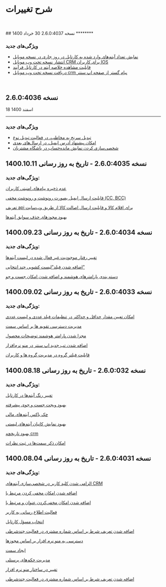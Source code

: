 # شرح تغییرات
<br>
<br>
## نسخه 2.6.0:4037 
30 خرداد 1400
********

### ویژگی‌های جدید
- [نمایش تعداد آیتم‌های وارد شده به کارتابل در روز جاری در نسخه موبایل](https://github.com/1stco/PayamGostarDocs/blob/master/releasenote/2.6.0/MobileApp.md)
- [انتشار نسخه تحت وب موبایل CRM برای کاربران IOS](ghttps://github.com/1stco/PayamGostarDocs/blob/master/releasenote/2.6.0/MobileApp.md)
- [قابلیت مشاهده خلاصه آیتم در کارتابل فرآیند](https://github.com/1stco/PayamGostarDocs/blob/master/releasenote/2.6.0/usercartable.md)
- [دریافت نسخه تحت وب موبایل crm پیام گستر از صفحه اپ سنتر](https://github.com/1stco/PayamGostarDocs/blob/master/releasenote/2.6.0/MobileApp.md)
<br>

## نسخه 2.6.0:4036
18 اسفند 1400
*****
### ویژگی‌های جدید
- [تبدیل سرنخ به مخاطب، در فعالیت تبدیل نوع](https://github.com/1stco/PayamGostarDocs/blob/master/releasenote/2.6.0/BPM.md)
- [امکان پیشنهاد آدرس ایمیل، در ارسال‌های بعدی](https://github.com/1stco/PayamGostarDocs/blob/master/releasenote/2.6.0/Advertising.md)
- [شخصی‌سازی کردن نمایش مانده‌حساب در باشگاه مشتریان](https://github.com/1stco/PayamGostarDocs/blob/master/releasenote/2.6.0/Sync.md)

## نسخه 2.6.0:4035 - تاریخ به روز رسانی 1400.10.11

### ویژگی‌های جدید:

[عدم ذخیره پیام‌های امنیتی کاربران](https://github.com/1stco/PayamGostarDocs/blob/master/releasenote/2.6.0/Reports/ItemsList.md)

[قابلیت ارسال ایمیل بصورت رونوشت و رونوشت مخفی (CC, BCC)](https://github.com/1stco/PayamGostarDocs/blob/master/releasenote/2.6.0/Advertising.md)

[تعریف  api  برای اقلام کالا و قابلیت ارسال اصالت کالا از طریق وب‌سایت](https://github.com/1stco/PayamGostarDocs/blob/master/releasenote/2.6.0/Stock.md)

[بهبود مجوزهای حذف سوابق آیتم‌ها](https://github.com/1stco/PayamGostarDocs/blob/master/releasenote/2.6.0/Administration/Permits.md)

## نسخه 2.6.0:4034 - تاریخ به روز رسانی  1400.09.23

### ویژگی‌های جدید:

[تغییر رفتار موجودیت غیر فعال شده در لیست آیتم‌ها ](https://github.com/1stco/PayamGostarDocs/blob/master/releasenote/2.6.0/Reports/ItemsList.md)

[اضافه شدن فیلد"لیست کشویی چند انتخابی"](https://github.com/1stco/PayamGostarDocs/blob/master/releasenote/2.6.0/CustomizeItems/extrafields.md) 

[دسته بندی پارامترهای هوشمند و اضافه شدن امکان جست و جو ](https://github.com/1stco/PayamGostarDocs/blob/master/releasenote/2.6.0/CustomizeItems/PrintFormat.md)

## نسخه 2.6.0:4033 - تاریخ به روز رسانی 1400.09.02

### ویژگی‌های جدید:

[امکان تعیین مقدار حداقل و حداکثر در تنظیمات فیلد عددی و لیست عددی](https://github.com/1stco/PayamGostarDocs/blob/master/releasenote/2.6.0/CustomizeItems/extrafields.md)

[مدیریت دسترسی تقویم ها بر اساس سمت](https://github.com/1stco/PayamGostarDocs/blob/master/releasenote/2.6.0/Administration/PrimarySettings.md) 

[مجزا شدن پارامتر هوشمند توضیحات محصول](https://github.com/1stco/PayamGostarDocs/blob/master/releasenote/2.6.0/CustomizeItems/PrintFormat.md)  

[اضافه شدن تب جدید اپ سنتر در منو نرم‌افزار](https://github.com/1stco/PayamGostarDocs/blob/master/releasenote/2.6.0/General.md) 

[قابلیت فیلتر گروه در مدیریت گروه ها و کاربران ](https://github.com/1stco/PayamGostarDocs/blob/master/releasenote/2.6.0/Administration/manageusers.md)

## نسخه 2.6.0:032 - تاریخ به روز رسانی 1400.08.18

### ویژگی‌های جدید:

[تغییر رنگ آیتم‌ها در کارتابل](https://github.com/1stco/PayamGostarDocs/blob/master/releasenote/2.6.0/usercartable.md)

[بهبود ویجت جست و جوی پیشرفته](https://github.com/1stco/PayamGostarDocs/blob/master/releasenote/2.6.0/General.md)

[چک باکس آیتم‌های مالی](https://github.com/1stco/PayamGostarDocs/blob/master/releasenote/2.6.0/Reports/ItemsList.md)

[بهبود نمایش کانبان آیتم‌های لیستی](https://github.com/1stco/PayamGostarDocs/blob/master/releasenote/2.6.0/Reports/ItemsList.md) 

[بهبود تاریخچه crm](https://github.com/1stco/PayamGostarDocs/blob/master/releasenote/2.6.0/Reports/ItemsList.md)

[امکان ذکر سمت‌ها در ثبت نظرات](https://github.com/1stco/PayamGostarDocs/blob/master/releasenote/2.6.0/General.md)

## نسخه 2.6.0:4031 - تاریخ به روز رسانی 1400.08.04
### ویژگی‌های جدید: 

[الزامی شدن کلید کاربر در شخصی‌سازی آیتم‌های CRM](https://github.com/1stco/PayamGostarDocs/blob/master/releasenote/2.6.0/CustomizeItems/Customize.md)

[اضافه شدن امکان مخفی کردن مرتبط با](https://github.com/1stco/PayamGostarDocs/blob/master/releasenote/2.6.0/CustomizeItems/Customize.md)

[اضافه شدن امکان مخفی‌کردن عنوان و مرتبط با](https://github.com/1stco/PayamGostarDocs/blob/master/releasenote/2.6.0/CustomizeItems/Customize.md)

[فعالیت اطلاع رسانی به کاربر](https://github.com/1stco/PayamGostarDocs/blob/master/releasenote/2.6.0/BPM.md)

[انتخاب مسؤل کارتابل](https://github.com/1stco/PayamGostarDocs/blob/master/releasenote/2.6.0/BPM.md)

[اضافه شدن تعریف شرط بر اساس شماره مشتری در فعالیت چند‌شرطی](https://github.com/1stco/PayamGostarDocs/blob/master/releasenote/2.6.0/BPM.md)

[دسترسی به منو نرم افزار بر اساس مجوزها](https://github.com/1stco/PayamGostarDocs/blob/master/releasenote/2.6.0/Administration/Permits.md)

[ایجاد سمت‌](https://github.com/1stco/PayamGostarDocs/blob/master/releasenote/2.6.0/Administration/manageusers.md)

[مدیریت حکم‌های پرسنلی](https://github.com/1stco/PayamGostarDocs/blob/master/releasenote/2.6.0/Administration/manageusers.md)

[تغییر در ساختار منو نرم افزار](https://github.com/1stco/PayamGostarDocs/blob/master/releasenote/2.6.0/General.md)

[اضافه شدن تعریف شرط بر اساس شماره مشتری در فعالیت چند‌شرطی](https://github.com/1stco/PayamGostarDocs/blob/master/releasenote/2.6.0/BPM.md)
